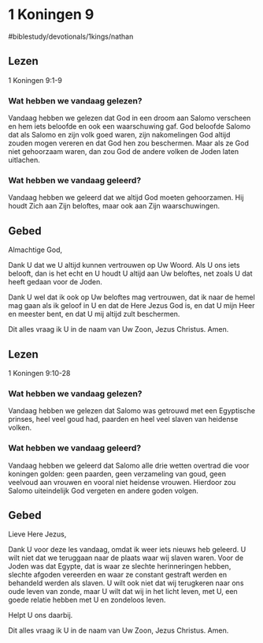 # 1 Koningen 9
#biblestudy/devotionals/1kings/nathan

## Lezen
1 Koningen 9:1-9

### Wat hebben we vandaag gelezen? 
Vandaag hebben we gelezen dat God in een droom aan Salomo verscheen en hem iets beloofde en ook een waarschuwing gaf. God beloofde Salomo dat als Salomo en zijn volk goed waren, zijn nakomelingen God altijd zouden mogen vereren en dat God hen zou beschermen. 
Maar als ze God niet gehoorzaam waren, dan zou God de andere volken de Joden laten uitlachen.

### Wat hebben we vandaag geleerd? 
Vandaag hebben we geleerd dat we altijd God moeten gehoorzamen. Hij houdt Zich aan Zijn beloftes, maar ook aan Zijn waarschuwingen. 

## Gebed
Almachtige God, 

Dank U dat we U altijd kunnen vertrouwen op Uw Woord. Als U ons iets belooft, dan is het echt en U houdt U altijd aan Uw beloftes, net zoals U dat heeft gedaan voor de Joden. 

Dank U wel dat ik ook op Uw beloftes mag vertrouwen, dat ik naar de hemel mag gaan als ik geloof in U en dat de Here Jezus God is, en dat U mijn Heer en meester bent, en dat U mij altijd zult beschermen. 

Dit alles vraag ik U in de naam van Uw Zoon, Jezus Christus. 
Amen. 

## Lezen
1 Koningen 9:10-28

### Wat hebben we vandaag gelezen? 
Vandaag hebben we gelezen dat Salomo was getrouwd met een Egyptische prinses, heel veel goud had, paarden en heel veel slaven van heidense volken. 

### Wat hebben we vandaag geleerd? 
Vandaag hebben we geleerd dat Salomo alle drie wetten overtrad die voor koningen golden: geen paarden, geen verzameling van goud, geen veelvoud aan vrouwen en vooral niet heidense vrouwen. 
Hierdoor zou Salomo uiteindelijk God vergeten en andere goden volgen. 

## Gebed
Lieve Here Jezus, 

Dank U voor deze les vandaag, omdat ik weer iets nieuws heb geleerd. U wilt niet dat we teruggaan naar de plaats waar wij slaven waren. Voor de Joden was dat Egypte, dat is waar ze slechte herinneringen hebben, slechte afgoden vereerden en waar ze constant gestraft werden en behandeld werden als slaven. 
U wilt ook niet dat wij terugkeren naar ons oude leven van zonde, maar U wilt dat wij in het licht leven, met U, een goede relatie hebben met U en zondeloos leven. 

Helpt U ons daarbij.

Dit alles vraag ik U in de naam van Uw Zoon, Jezus Christus. 
Amen.  


